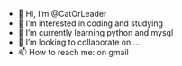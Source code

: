 - 👋 Hi, I’m @CatOrLeader
- 👀 I’m interested in coding and studying
- 🌱 I’m currently learning python and mysql
- 💞️ I’m looking to collaborate on ...
- 📫 How to reach me: on gmail

<!---
CatOrLeader/CatOrLeader is a ✨ special ✨ repository because its `README.md` (this file) appears on your GitHub profile.
You can click the Preview link to take a look at your changes.
--->
